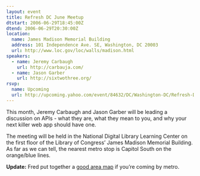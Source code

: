 ```yaml
---
layout: event
title: Refresh DC June Meetup
dtstart: 2006-06-29T18:45:00Z
dtend: 2006-06-29T20:30:00Z
location:
  name: James Madison Memorial Building
  address: 101 Independence Ave. SE, Washington, DC 20003
  url: http://www.loc.gov/loc/walls/madison.html
speakers:
  - name: Jeremy Carbaugh
    url: http://carbauja.com/
  - name: Jason Garber
    url: http://sixtwothree.org/
rsvp:
  name: Upcoming
  url: http://upcoming.yahoo.com/event/84632/DC/Washington-DC/Refresh-DC-June-Meetup/James-Madison-Memorial-Building/
---
```


This month, Jeremy Carbaugh and Jason Garber will be leading a discussion on APIs - what they are, what they mean to you, and why your next killer web app should have one.

The meeting will be held in the National Digital Library Learning Center on the first floor of the Library of Congress’ James Madison Memorial Building. As far as we can tell, the nearest metro stop is Capitol South on the orange/blue lines.

**Update:** Fred put together a [good area map](http://refresh-dc.org/forum/viewtopic.php?id=32#p119) if you’re coming by metro.